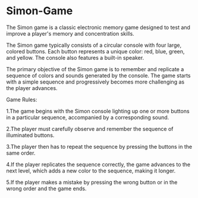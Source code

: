 # Simon-Game

The Simon game is a classic electronic memory game designed to test and improve a player's memory and concentration skills. 

The Simon game typically consists of a circular console with four large, colored buttons. Each button represents a unique color: red, blue, green, and yellow. The console also features a built-in speaker.

The primary objective of the Simon game is to remember and replicate a sequence of colors and sounds generated by the console. The game starts with a simple sequence and progressively becomes more challenging as the player advances.

Game Rules:

1.The game begins with the Simon console lighting up one or more buttons in a particular sequence, accompanied by a corresponding sound.

2.The player must carefully observe and remember the sequence of illuminated buttons.

3.The player then has to repeat the sequence by pressing the buttons in the same order.

4.If the player replicates the sequence correctly, the game advances to the next level, which adds a new color to the sequence, making it longer.

5.If the player makes a mistake by pressing the wrong button or in the wrong order and the game ends.
